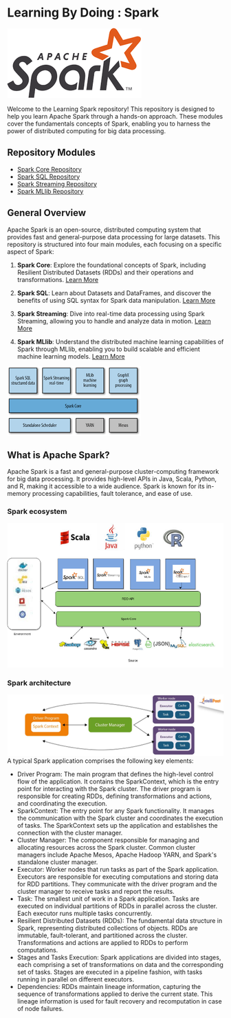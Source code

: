 # Learning By Doing : Spark
![Alt Text](assets/spark-logo.png)

Welcome to the Learning Spark repository! 
This repository is designed to help you learn Apache Spark through a hands-on approach. These modules cover the fundamentals concepts of Spark, enabling you to harness the power of distributed computing for big data processing.

## Repository Modules

- [Spark Core Repository](https://github.com/elmehdi-elkari/Big_Data/tree/main/spark/spark-core-rdd)
- [Spark SQL Repository](https://github.com/elmehdi-elkari/Big_Data/tree/main/spark/spark-sql)
- [Spark Streaming Repository]((https://github.com/elmehdi-elkari/Big_Data/tree/main/spark/spark-Streaming-))
- [Spark MLlib Repository](https://github.com/elmehdi-elkari/Big_Data/tree/main/spark/spark-MLib)


## General Overview

Apache Spark is an open-source, distributed computing system that provides fast and general-purpose data processing for large datasets. This repository is structured into four main modules, each focusing on a specific aspect of Spark:

1. **Spark Core**: Explore the foundational concepts of Spark, including Resilient Distributed Datasets (RDDs) and their operations and transformations. [Learn More](link_to_spark_core)

2. **Spark SQL**: Learn about Datasets and DataFrames, and discover the benefits of using SQL syntax for Spark data manipulation. [Learn More](link_to_spark_sql)

3. **Spark Streaming**: Dive into real-time data processing using Spark Streaming, allowing you to handle and analyze data in motion. [Learn More](link_to_spark_streaming)

4. **Spark MLlib**: Understand the distributed machine learning capabilities of Spark through MLlib, enabling you to build scalable and efficient machine learning models. [Learn More](link_to_spark_mllib)

![Alt Text](assets/spark-modules.png)


## What is Apache Spark?

Apache Spark is a fast and general-purpose cluster-computing framework for big data processing. It provides high-level APIs in Java, Scala, Python, and R, making it accessible to a wide audience. Spark is known for its in-memory processing capabilities, fault tolerance, and ease of use.

### Spark ecosystem
![Alt Text](assets/spark-eco.png)

### Spark architecture
![Alt Text](assets/spark-arch.png)
A typical Spark application comprises the following key elements:
- Driver Program: The main program that defines the high-level control flow of the application. It contains the SparkContext, which is the entry point for interacting with the Spark cluster. The driver program is responsible for creating RDDs, defining transformations and actions, and coordinating the execution.
- SparkContext: The entry point for any Spark functionality. It manages the communication with the Spark cluster and coordinates the execution of tasks. The SparkContext sets up the application and establishes the connection with the cluster manager.
- Cluster Manager: The component responsible for managing and allocating resources across the Spark cluster. Common cluster managers include Apache Mesos, Apache Hadoop YARN, and Spark's standalone cluster manager.
- Executor: Worker nodes that run tasks as part of the Spark application. Executors are responsible for executing computations and storing data for RDD partitions. They communicate with the driver program and the cluster manager to receive tasks and report the results.
- Task: The smallest unit of work in a Spark application. Tasks are executed on individual partitions of RDDs in parallel across the cluster. Each executor runs multiple tasks concurrently.
- Resilient Distributed Datasets (RDDs): The fundamental data structure in Spark, representing distributed collections of objects. RDDs are immutable, fault-tolerant, and partitioned across the cluster. Transformations and actions are applied to RDDs to perform computations.
- Stages and Tasks Execution: Spark applications are divided into stages, each comprising a set of transformations on data and the corresponding set of tasks. Stages are executed in a pipeline fashion, with tasks running in parallel on different executors.
- Dependencies: RDDs maintain lineage information, capturing the sequence of transformations applied to derive the current state. This lineage information is used for fault recovery and recomputation in case of node failures.
